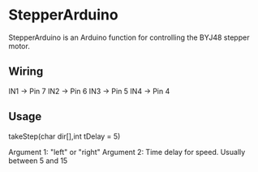 # StepperArduino

StepperArduino is an Arduino function for controlling the BYJ48 stepper motor.


## Wiring

IN1 -> Pin 7
IN2 -> Pin 6
IN3 -> Pin 5
IN4 -> Pin 4

## Usage

takeStep(char dir[],int tDelay = 5)

Argument 1: "left" or "right"
Argument 2: Time delay for speed. Usually between 5 and 15


